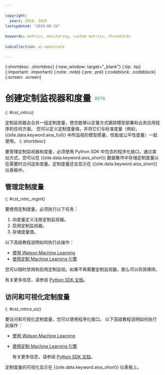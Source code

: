 ```yaml
---

copyright:
  years: 2018, 2019
lastupdated: "2019-06-24"

keywords: metrics, monitoring, custom metrics, thresholds

subcollection: ai-openscale

---
```


{:shortdesc: .shortdesc}
{:new_window: target="_blank"}
{:tip: .tip}
{:important: .important}
{:note: .note}
{:pre: .pre}
{:codeblock: .codeblock}
{:screen: .screen}

# 创建定制监视器和度量 ![beta 标签](images/beta.png)
{: #cst_mtrcs}

定制监视器会合并一组定制度量，使您能够以定量方式跟踪模型部署和业务应用程序的任何方面。 您可以定义定制度量值，并将它们与标准度量（例如，{{site.data.keyword.aios_full}} 中所监视的模型质量、性能或公平性度量）一起使用。
{: shortdesc}

要管理定制监视器和度量，必须使用 Python SDK 中包含的程序化接口。通过类似方式，您可以在 {{site.data.keyword.aios_short}} 数据集市中存储定制度量以在需要时访问这些度量。定制度量还会显示在 {{site.data.keyword.aios_short}} 仪表板中。

## 管理定制度量
{: #cst_mtrc_mgmt}

要使用定制度量，必须执行以下任务：

1. 向度量定义注册定制监视器。
2. 启用定制监视器。
3. 存储度量值。

以下高级教程说明如何执行此操作：

- [使用 Watson Machine Learning](https://github.com/pmservice/ai-openscale-tutorials/blob/master/notebooks/Watson%20OpenScale%20and%20Watson%20ML%20Engine.ipynb)
- [使用定制 Machine Learning 引擎](https://github.com/pmservice/ai-openscale-tutorials/blob/master/notebooks/AI%20OpenScale%20and%20Custom%20ML%20Engine.ipynb)

您可以随时禁用和启用定制监视。如果不再需要定制监视器，那么可以将其移除。

有关更多信息，请参阅 [Python SDK 文档](http://ai-openscale-python-client.mybluemix.net/)。

## 访问和可视化定制度量
{: #cst_mtrcs_viz}

要访问和可视化定制度量，您可以使用程序化接口。 以下高级教程说明如何执行此操作：

- [使用 Watson Machine Learning](https://github.com/pmservice/ai-openscale-tutorials/blob/master/notebooks/Watson%20OpenScale%20and%20Watson%20ML%20Engine.ipynb)
- [使用定制 Machine Learning 引擎](https://github.com/pmservice/ai-openscale-tutorials/blob/master/notebooks/AI%20OpenScale%20and%20Custom%20ML%20Engine.ipynb)

   有关更多信息，请参阅 [Python SDK 文档](http://ai-openscale-python-client.mybluemix.net/)。

定制度量的可视化显示在 {{site.data.keyword.aios_short}} 仪表板上。

<!---
![screen shot with metrics from Advanced Tutorial](images/adv_tutorial_metrics.png)
--->
